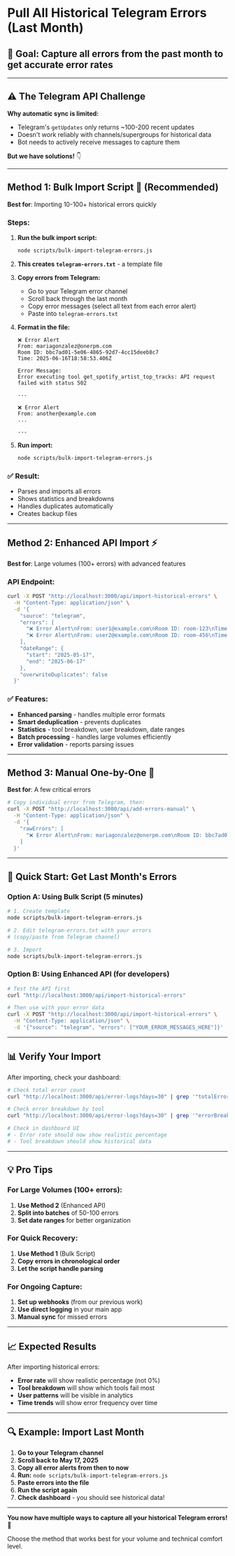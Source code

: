 # Pull All Historical Telegram Errors (Last Month)

## 🎯 **Goal**: Capture all errors from the past month to get accurate error rates

---

## ⚠️ **The Telegram API Challenge**

**Why automatic sync is limited:**
- Telegram's `getUpdates` only returns ~100-200 recent updates
- Doesn't work reliably with channels/supergroups for historical data
- Bot needs to actively receive messages to capture them

**But we have solutions!** 👇

---

## **Method 1: Bulk Import Script** 🚀 (Recommended)

**Best for**: Importing 10-100+ historical errors quickly

### Steps:

1. **Run the bulk import script:**
   ```bash
   node scripts/bulk-import-telegram-errors.js
   ```
   
2. **This creates `telegram-errors.txt`** - a template file

3. **Copy errors from Telegram:**
   - Go to your Telegram error channel
   - Scroll back through the last month
   - Copy error messages (select all text from each error alert)
   - Paste into `telegram-errors.txt`

4. **Format in the file:**
   ```
   ❌ Error Alert
   From: mariagonzalez@onerpm.com
   Room ID: bbc7ad01-5e06-4865-92d7-4cc15deeb8c7
   Time: 2025-06-16T18:58:53.406Z
   
   Error Message:
   Error executing tool get_spotify_artist_top_tracks: API request failed with status 502
   
   ---
   
   ❌ Error Alert
   From: another@example.com
   ...
   
   ---
   ```

5. **Run import:**
   ```bash
   node scripts/bulk-import-telegram-errors.js
   ```

### ✅ **Result**: 
- Parses and imports all errors
- Shows statistics and breakdowns
- Handles duplicates automatically
- Creates backup files

---

## **Method 2: Enhanced API Import** ⚡

**Best for**: Large volumes (100+ errors) with advanced features

### API Endpoint:
```bash
curl -X POST "http://localhost:3000/api/import-historical-errors" \
  -H "Content-Type: application/json" \
  -d '{
    "source": "telegram",
    "errors": [
      "❌ Error Alert\nFrom: user1@example.com\nRoom ID: room-123\nTime: 2025-06-01T10:00:00Z\n\nError Message:\nTool failed\n\nError Type: AI_ToolExecutionError",
      "❌ Error Alert\nFrom: user2@example.com\nRoom ID: room-456\nTime: 2025-06-02T11:00:00Z\n\nError Message:\nAPI timeout\n\nError Type: TimeoutError"
    ],
    "dateRange": {
      "start": "2025-05-17",
      "end": "2025-06-17"
    },
    "overwriteDuplicates": false
  }'
```

### ✅ **Features**:
- **Enhanced parsing** - handles multiple error formats
- **Smart deduplication** - prevents duplicates
- **Statistics** - tool breakdown, user breakdown, date ranges
- **Batch processing** - handles large volumes efficiently
- **Error validation** - reports parsing issues

---

## **Method 3: Manual One-by-One** 🔧

**Best for**: A few critical errors

```bash
# Copy individual error from Telegram, then:
curl -X POST "http://localhost:3000/api/add-errors-manual" \
  -H "Content-Type: application/json" \
  -d '{
    "rawErrors": [
      "❌ Error Alert\nFrom: mariagonzalez@onerpm.com\nRoom ID: bbc7ad01-5e06-4865-92d7-4cc15deeb8c7\nTime: 2025-06-16T18:58:53.406Z\n\nError Message:\nError executing tool get_spotify_artist_top_tracks: API request failed with status 502\n\nError Type: AI_ToolExecutionError\n\nLast Message:\nCan you find top tracks in Peru?"
    ]
  }'
```

---

## **🚀 Quick Start: Get Last Month's Errors**

### **Option A: Using Bulk Script** (5 minutes)

```bash
# 1. Create template
node scripts/bulk-import-telegram-errors.js

# 2. Edit telegram-errors.txt with your errors
# (copy/paste from Telegram channel)

# 3. Import
node scripts/bulk-import-telegram-errors.js
```

### **Option B: Using Enhanced API** (for developers)

```bash
# Test the API first
curl "http://localhost:3000/api/import-historical-errors"

# Then use with your error data
curl -X POST "http://localhost:3000/api/import-historical-errors" \
  -H "Content-Type: application/json" \
  -d '{"source": "telegram", "errors": ["YOUR_ERROR_MESSAGES_HERE"]}'
```

---

## **📊 Verify Your Import**

After importing, check your dashboard:

```bash
# Check total error count
curl "http://localhost:3000/api/error-logs?days=30" | grep '"totalErrors"'

# Check error breakdown by tool
curl "http://localhost:3000/api/error-logs?days=30" | grep '"errorBreakdown"'

# Check in dashboard UI
# - Error rate should now show realistic percentage
# - Tool breakdown should show historical data
```

---

## **💡 Pro Tips**

### **For Large Volumes (100+ errors):**
1. **Use Method 2** (Enhanced API) 
2. **Split into batches** of 50-100 errors
3. **Set date ranges** for better organization

### **For Quick Recovery:**
1. **Use Method 1** (Bulk Script)
2. **Copy errors in chronological order** 
3. **Let the script handle parsing**

### **For Ongoing Capture:**
1. **Set up webhooks** (from our previous work)
2. **Use direct logging** in your main app
3. **Manual sync** for missed errors

---

## **📈 Expected Results**

After importing historical errors:

- **Error rate** will show realistic percentage (not 0%)
- **Tool breakdown** will show which tools fail most
- **User patterns** will be visible in analytics
- **Time trends** will show error frequency over time

---

## **🔍 Example: Import Last Month**

1. **Go to your Telegram channel**
2. **Scroll back to May 17, 2025**
3. **Copy all error alerts from then to now**
4. **Run:** `node scripts/bulk-import-telegram-errors.js`
5. **Paste errors into the file**
6. **Run the script again**
7. **Check dashboard** - you should see historical data!

---

**You now have multiple ways to capture all your historical Telegram errors!** 🎉

Choose the method that works best for your volume and technical comfort level. 